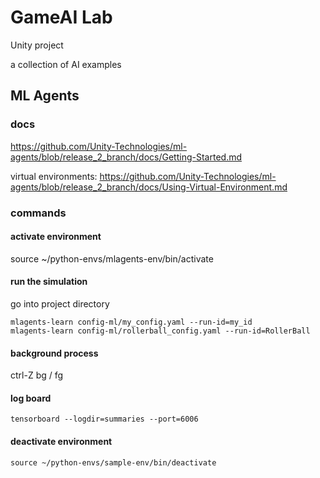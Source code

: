 # GameAI Lab
Unity project

a collection of AI examples

## ML Agents

### docs
https://github.com/Unity-Technologies/ml-agents/blob/release_2_branch/docs/Getting-Started.md

virtual environments:
https://github.com/Unity-Technologies/ml-agents/blob/release_2_branch/docs/Using-Virtual-Environment.md

### commands
#### activate environment
source ~/python-envs/mlagents-env/bin/activate

#### run the simulation
go into project directory

`mlagents-learn config-ml/my_config.yaml --run-id=my_id`  
`mlagents-learn config-ml/rollerball_config.yaml --run-id=RollerBall`

#### background process
ctrl-Z
bg / fg

#### log board
`tensorboard --logdir=summaries --port=6006`

#### deactivate environment
`source ~/python-envs/sample-env/bin/deactivate`
